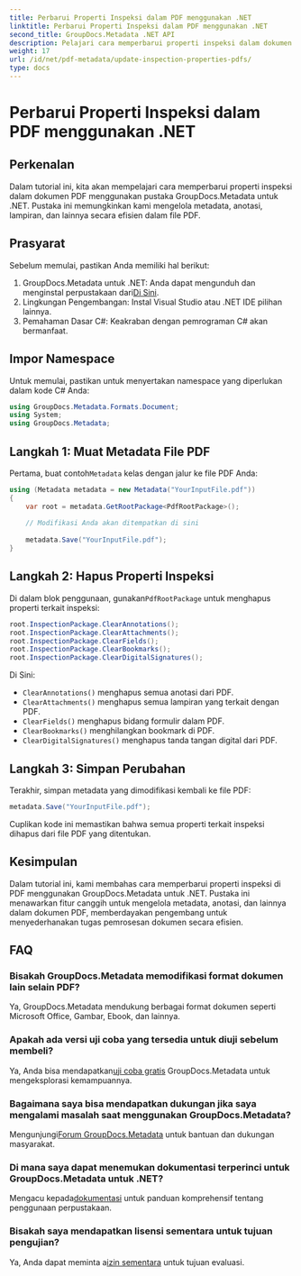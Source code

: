 ```yaml
---
title: Perbarui Properti Inspeksi dalam PDF menggunakan .NET
linktitle: Perbarui Properti Inspeksi dalam PDF menggunakan .NET
second_title: GroupDocs.Metadata .NET API
description: Pelajari cara memperbarui properti inspeksi dalam dokumen PDF menggunakan GroupDocs.Metadata untuk .NET. Kelola metadata dan anotasi secara efisien dengan C#.
weight: 17
url: /id/net/pdf-metadata/update-inspection-properties-pdfs/
type: docs
---
```

# Perbarui Properti Inspeksi dalam PDF menggunakan .NET

## Perkenalan
Dalam tutorial ini, kita akan mempelajari cara memperbarui properti inspeksi dalam dokumen PDF menggunakan pustaka GroupDocs.Metadata untuk .NET. Pustaka ini memungkinkan kami mengelola metadata, anotasi, lampiran, dan lainnya secara efisien dalam file PDF.
## Prasyarat
Sebelum memulai, pastikan Anda memiliki hal berikut:
1.  GroupDocs.Metadata untuk .NET: Anda dapat mengunduh dan menginstal perpustakaan dari[Di Sini](https://releases.groupdocs.com/metadata/net/).
2. Lingkungan Pengembangan: Instal Visual Studio atau .NET IDE pilihan lainnya.
3. Pemahaman Dasar C#: Keakraban dengan pemrograman C# akan bermanfaat.

## Impor Namespace
Untuk memulai, pastikan untuk menyertakan namespace yang diperlukan dalam kode C# Anda:
```csharp
using GroupDocs.Metadata.Formats.Document;
using System;
using GroupDocs.Metadata;
```
## Langkah 1: Muat Metadata File PDF
 Pertama, buat contoh`Metadata` kelas dengan jalur ke file PDF Anda:
```csharp
using (Metadata metadata = new Metadata("YourInputFile.pdf"))
{
    var root = metadata.GetRootPackage<PdfRootPackage>();
    
    // Modifikasi Anda akan ditempatkan di sini
    
    metadata.Save("YourInputFile.pdf");
}
```
## Langkah 2: Hapus Properti Inspeksi
 Di dalam blok penggunaan, gunakan`PdfRootPackage` untuk menghapus properti terkait inspeksi:
```csharp
root.InspectionPackage.ClearAnnotations();
root.InspectionPackage.ClearAttachments();
root.InspectionPackage.ClearFields();
root.InspectionPackage.ClearBookmarks();
root.InspectionPackage.ClearDigitalSignatures();
```
Di Sini:
- `ClearAnnotations()` menghapus semua anotasi dari PDF.
- `ClearAttachments()` menghapus semua lampiran yang terkait dengan PDF.
- `ClearFields()` menghapus bidang formulir dalam PDF.
- `ClearBookmarks()` menghilangkan bookmark di PDF.
- `ClearDigitalSignatures()` menghapus tanda tangan digital dari PDF.
## Langkah 3: Simpan Perubahan
Terakhir, simpan metadata yang dimodifikasi kembali ke file PDF:
```csharp
metadata.Save("YourInputFile.pdf");
```
Cuplikan kode ini memastikan bahwa semua properti terkait inspeksi dihapus dari file PDF yang ditentukan.

## Kesimpulan
Dalam tutorial ini, kami membahas cara memperbarui properti inspeksi di PDF menggunakan GroupDocs.Metadata untuk .NET. Pustaka ini menawarkan fitur canggih untuk mengelola metadata, anotasi, dan lainnya dalam dokumen PDF, memberdayakan pengembang untuk menyederhanakan tugas pemrosesan dokumen secara efisien.

## FAQ
### Bisakah GroupDocs.Metadata memodifikasi format dokumen lain selain PDF?
Ya, GroupDocs.Metadata mendukung berbagai format dokumen seperti Microsoft Office, Gambar, Ebook, dan lainnya.
### Apakah ada versi uji coba yang tersedia untuk diuji sebelum membeli?
 Ya, Anda bisa mendapatkan[uji coba gratis](https://releases.groupdocs.com/) GroupDocs.Metadata untuk mengeksplorasi kemampuannya.
### Bagaimana saya bisa mendapatkan dukungan jika saya mengalami masalah saat menggunakan GroupDocs.Metadata?
 Mengunjungi[Forum GroupDocs.Metadata](https://forum.groupdocs.com/c/metadata/14) untuk bantuan dan dukungan masyarakat.
### Di mana saya dapat menemukan dokumentasi terperinci untuk GroupDocs.Metadata untuk .NET?
 Mengacu kepada[dokumentasi](https://tutorials.groupdocs.com/metadata/net/) untuk panduan komprehensif tentang penggunaan perpustakaan.
### Bisakah saya mendapatkan lisensi sementara untuk tujuan pengujian?
 Ya, Anda dapat meminta a[izin sementara](https://purchase.groupdocs.com/temporary-license/) untuk tujuan evaluasi.